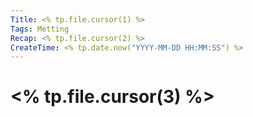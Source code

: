 ```yaml
---
Title: <% tp.file.cursor(1) %>
Tags: Metting
Recap: <% tp.file.cursor(2) %>
CreateTime: <% tp.date.now("YYYY-MM-DD HH:MM:SS") %>
---
```

# <% tp.file.cursor(3) %>